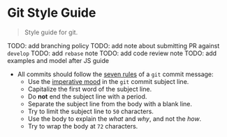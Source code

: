 # Git Style Guide

> Style guide for git.


TODO: add branching policy
TODO: add note about submitting PR against `develop`
TODO: add `rebase` note
TODO: add code review note
TODO: add examples and model after JS guide


* All commits should follow the [seven rules][git-seven-rules] of a `git` commit message:
  - Use the [imperative mood][imperative-mood] in the `git` commit subject line.
  - Capitalize the first word of the subject line.
  - Do __not__ end the subject line with a period.
  - Separate the subject line from the body with a blank line.
  - Try to limit the subject line to `50` characters.
  - Use the body to explain the *what* and *why*, and not the *how*.
  - Try to wrap the body at `72` characters. 


<section class="links">

[git-seven-rules]: http://chris.beams.io/posts/git-commit/
[imperative-mood]: https://en.wikipedia.org/wiki/Imperative_mood

</section>

<!-- /.links -->
